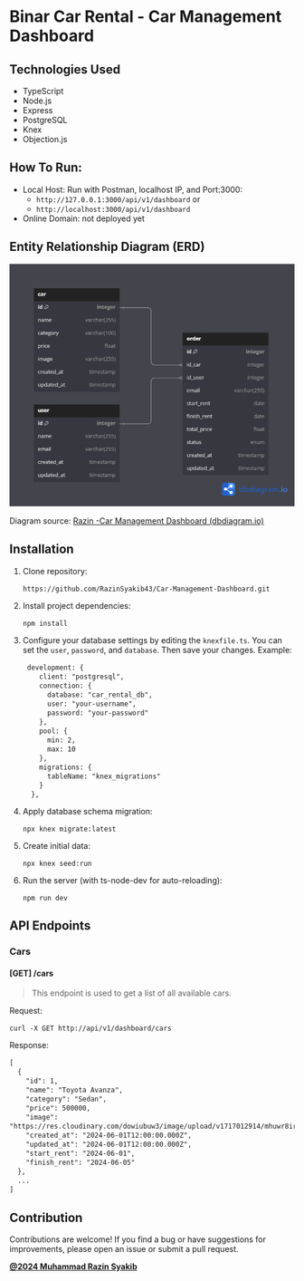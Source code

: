# Binar Car Rental - Car Management Dashboard

## Technologies Used

* TypeScript
* Node.js
* Express
* PostgreSQL
* Knex
* Objection.js

## How To Run:

- Local Host: Run with Postman, localhost IP, and Port:3000:
  - `http://127.0.0.1:3000/api/v1/dashboard` or
  - `http://localhost:3000/api/v1/dashboard`
- Online Domain: not deployed yet

## Entity Relationship Diagram (ERD)

![1717178913798](image/README/1717178913798.png)

Diagram source: [Razin -Car Management Dashboard (dbdiagram.io)](https://dbdiagram.io/d/Razin-Car-Management-Dashboard-6658ded2b65d933879209fe4)

## Installation

1. Clone repository:

   ```
   https://github.com/RazinSyakib43/Car-Management-Dashboard.git
   ```
2. Install project dependencies:

   ```
   npm install
   ```
3. Configure your database settings by editing the `knexfile.ts`. You can set the `user`, `password`, and `database`. Then save your changes. Example:

   ```
    development: {
       client: "postgresql",
       connection: {
         database: "car_rental_db",
         user: "your-username",
         password: "your-password"
       },
       pool: {
         min: 2,
         max: 10
       },
       migrations: {
         tableName: "knex_migrations"
       }
     },
   ```
4. Apply database schema migration:

   ```
   npx knex migrate:latest
   ```
5. Create initial data:

   ```
   npx knex seed:run
   ```
6. Run the server (with ts-node-dev for auto-reloading):
   ```
   npm run dev
   ```

## API Endpoints

### Cars

#### [GET] /cars

> This endpoint is used to get a list of all available cars.

Request:

```
curl -X GET http://api/v1/dashboard/cars
```

Response:

```
[
  {
    "id": 1,
    "name": "Toyota Avanza",
    "category": "Sedan",
    "price": 500000,
    "image": "https://res.cloudinary.com/dowiubuw3/image/upload/v1717012914/mhuwr8irhwqnjw7pxlmc.jpg",
    "created_at": "2024-06-01T12:00:00.000Z",
    "updated_at": "2024-06-01T12:00:00.000Z",
    "start_rent": "2024-06-01",
    "finish_rent": "2024-06-05"
  },
  ...
]

```

## Contribution

Contributions are welcome! If you find a bug or have suggestions for improvements, please open an issue or submit a pull request.

[**@2024 Muhammad Razin Syakib**](https://www.linkedin.com/in/muhammad-razin-syakib/)
